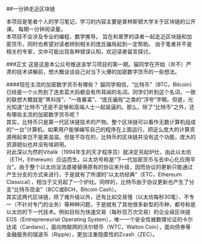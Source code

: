 ##一分钟走近区块链
  
本项目是笔者个人的学习笔记，学习的内容主要是普林斯顿大学关于区块链的公开课。
每期一分钟阅读量。  
本项目不会涉及专业的编程、数学推导。
旨在和普罗的读者一起走近区块链和加密货币，同时也希望对读者辨别相关的庞氏骗局起到一定帮助。
由于笔者并不是相关的专家，文中可能出现各种错误认知，欢迎读者留言探讨。

###正文
这是这是本公众号推送该学习项目的第一期。猫同学在开始（并不）严肃的技术讲解前，想大概谈谈自己对当下火爆的加密数字货币的一些想法。

####现在主流的加密数字货币有哪些？
猫同学相信，“比特币”（BTC，Bitcoin）已经是一个火热到了连卖菜大妈都会有所耳闻的名词。同学们听到这个名词，一致的联想大概就是“黑科技”、“一夜暴富”、“庞氏骗局”之类的“浮夸”字眼。但是，光光知道“比特币”还是不足够和高端人士一起装逼的。那么，除了“比特币”之外，还有哪些主流的加密数字货币呢？  
其实，比特币只是第一代区块链技术的产物。整个区块链可以看作无数计算机组成的“一台”计算机，如果用户能够编写自己的程序在上面运行，把这么庞大的计算资源用起来岂不是美滋滋。但是不存在的，比特币的区块链并没有这个功能，庞大的资源貌似也并没有啥卵用。  
对此深以为然的Vitalik（1994年生的天才程序员）就决定另起炉灶，由此以太坊（ETH，Ethereum）应运而生。以太坊号称是“下一代加密货币与去中心化应用平台”。由于整个以太坊没法直接替换原有的协议来升级，因而协议的更新只能通过产生分支的方式来进行，于是就有了所谓的“以太坊经典”（ETC，Ethereum Classical），相当于又另起了一个炉灶。同样的，比特币由于协议更新也产生了分支“比特币现金”（BCC或BCH，Bitcoin Cash）。  
其实这两代区块链，除了难升级以外，还有比如交易慢（以太坊每秒30笔）、不专一（不针对专门的业务）等种种问题，于是就有了其他很多新型的币种，都号称是以太坊的下一代技术。例如目标为快速交易（每秒百万次交易）的企业级区块链EOS（Entrepreneurial Operating System），唯一一个安全性被数理论证的卡尔达诺（Cardano），面向物联网的沃尔顿币（WTC，Walton Coin），面向债券等金融服务的瑞波币（Ripple），更加注重隐匿性的Zcash（ZEC）。

